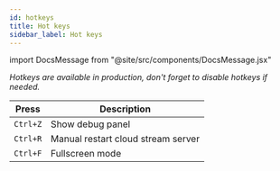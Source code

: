 ```yaml
---
id: hotkeys
title: Hot keys
sidebar_label: Hot keys
---
```


import DocsMessage from "@site/src/components/DocsMessage.jsx"

*Hotkeys are available in production, don't forget to disable hotkeys if needed.*

| Press    | Description                        |
| -------- | ---------------------------------- |
| `Ctrl+Z` | Show debug panel                   |
| `Ctrl+R` | Manual restart cloud stream server |
| `Ctrl+F` | Fullscreen mode                    |


<DocsMessage />
